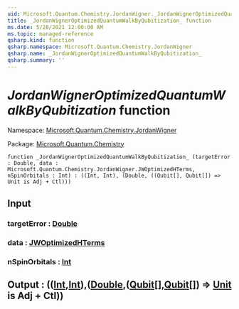 ```yaml
---
uid: Microsoft.Quantum.Chemistry.JordanWigner._JordanWignerOptimizedQuantumWalkByQubitization_
title: _JordanWignerOptimizedQuantumWalkByQubitization_ function
ms.date: 5/28/2021 12:00:00 AM
ms.topic: managed-reference
qsharp.kind: function
qsharp.namespace: Microsoft.Quantum.Chemistry.JordanWigner
qsharp.name: _JordanWignerOptimizedQuantumWalkByQubitization_
qsharp.summary: ''
---
```


# _JordanWignerOptimizedQuantumWalkByQubitization_ function

Namespace: [Microsoft.Quantum.Chemistry.JordanWigner](xref:Microsoft.Quantum.Chemistry.JordanWigner)

Package: [Microsoft.Quantum.Chemistry](https://nuget.org/packages/Microsoft.Quantum.Chemistry)




```qsharp
function _JordanWignerOptimizedQuantumWalkByQubitization_ (targetError : Double, data : Microsoft.Quantum.Chemistry.JordanWigner.JWOptimizedHTerms, nSpinOrbitals : Int) : ((Int, Int), (Double, ((Qubit[], Qubit[]) => Unit is Adj + Ctl)))
```


## Input

### targetError : [Double](xref:microsoft.quantum.qsharp.valueliterals#double-literals)




### data : [JWOptimizedHTerms](xref:Microsoft.Quantum.Chemistry.JordanWigner.JWOptimizedHTerms)




### nSpinOrbitals : [Int](xref:microsoft.quantum.qsharp.valueliterals#int-literals)





## Output : (([Int](xref:microsoft.quantum.qsharp.valueliterals#int-literals),[Int](xref:microsoft.quantum.qsharp.valueliterals#int-literals)),([Double](xref:microsoft.quantum.qsharp.valueliterals#double-literals),([Qubit](xref:microsoft.quantum.qsharp.valueliterals#qubit-literals)[],[Qubit](xref:microsoft.quantum.qsharp.valueliterals#qubit-literals)[]) => [Unit](xref:microsoft.quantum.qsharp.valueliterals#unit-literal)  is Adj + Ctl))


